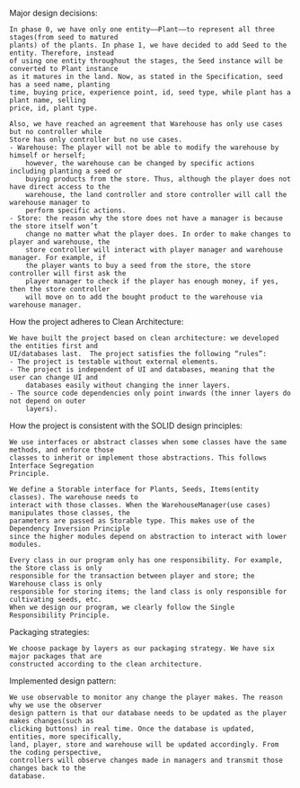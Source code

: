 Major design decisions:

    In phase 0, we have only one entity——Plant——to represent all three stages(from seed to matured
    plants) of the plants. In phase 1, we have decided to add Seed to the entity. Therefore, instead
    of using one entity throughout the stages, the Seed instance will be converted to Plant instance
    as it matures in the land. Now, as stated in the Specification, seed has a seed name, planting
    time, buying price, experience point, id, seed type, while plant has a plant name, selling
    price, id, plant type.

    Also, we have reached an agreement that Warehouse has only use cases but no controller while
    Store has only controller but no use cases.
    - Warehouse: The player will not be able to modify the warehouse by himself or herself;
        however, the warehouse can be changed by specific actions including planting a seed or
        buying products from the store. Thus, although the player does not have direct access to the
        warehouse, the land controller and store controller will call the warehouse manager to
        perform specific actions.
    - Store: the reason why the store does not have a manager is because the store itself won’t
        change no matter what the player does. In order to make changes to player and warehouse, the
        store controller will interact with player manager and warehouse manager. For example, if
        the player wants to buy a seed from the store, the store controller will first ask the
        player manager to check if the player has enough money, if yes, then the store controller
        will move on to add the bought product to the warehouse via warehouse manager.

How the project adheres to Clean Architecture:

    We have built the project based on clean architecture: we developed the entities first and
    UI/databases last.  The project satisfies the following “rules”:
    - The project is testable without external elements.
    - The project is independent of UI and databases, meaning that the user can change UI and
        databases easily without changing the inner layers.
    - The source code dependencies only point inwards (the inner layers do not depend on outer
        layers).

How the project is consistent with the SOLID design principles:

    We use interfaces or abstract classes when some classes have the same methods, and enforce those
    classes to inherit or implement those abstractions. This follows Interface Segregation
    Principle.

    We define a Storable interface for Plants, Seeds, Items(entity classes). The warehouse needs to
    interact with those classes. When the WarehouseManager(use cases) manipulates those classes, the
    parameters are passed as Storable type. This makes use of the Dependency Inversion Principle
    since the higher modules depend on abstraction to interact with lower modules.

    Every class in our program only has one responsibility. For example, the Store class is only
    responsible for the transaction between player and store; the Warehouse class is only
    responsible for storing items; the land class is only responsible for cultivating seeds, etc.
    When we design our program, we clearly follow the Single Responsibility Principle.

Packaging strategies:

    We choose package by layers as our packaging strategy. We have six major packages that are
    constructed according to the clean architecture.

Implemented design pattern:

    We use observable to monitor any change the player makes. The reason why we use the observer
    design pattern is that our database needs to be updated as the player makes changes(such as
    clicking buttons) in real time. Once the database is updated,  entities, more specifically,
    land, player, store and warehouse will be updated accordingly. From the coding perspective,
    controllers will observe changes made in managers and transmit those changes back to the
    database.